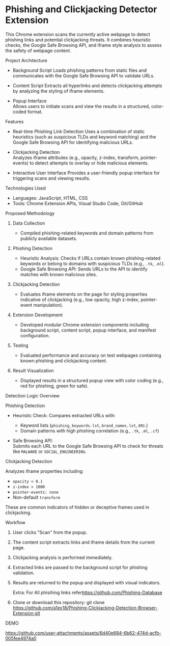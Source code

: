 # Phishing and Clickjacking Detector Extension

This Chrome extension scans the currently active webpage to detect phishing links and potential clickjacking threats. It combines heuristic checks, the Google Safe Browsing API, and iframe style analysis to assess the safety of webpage content.

Project Architecture

- Background Script 
  Loads phishing patterns from static files and communicates with the Google Safe Browsing API to validate URLs.

- Content Script 
  Extracts all hyperlinks and detects clickjacking attempts by analyzing the styling of iframe elements.

- Popup Interface  
  Allows users to initiate scans and view the results in a structured, color-coded format.

Features

- Real-time Phishing Link Detection 
  Uses a combination of static heuristics (such as suspicious TLDs and keyword matching) and the Google Safe Browsing API for identifying malicious URLs.

- Clickjacking Detection  
  Analyzes iframe attributes (e.g., opacity, z-index, transform, pointer-events) to detect attempts to overlay or hide malicious elements.

- Interactive User Interface 
  Provides a user-friendly popup interface for triggering scans and viewing results.

Technologies Used

- Languages: JavaScript, HTML, CSS  
- Tools: Chrome Extension APIs, Visual Studio Code, Git/GitHub

Proposed Methodology

1. Data Collection  
   - Compiled phishing-related keywords and domain patterns from publicly available datasets.

2. Phishing Detection  
   - Heuristic Analysis: Checks if URLs contain known phishing-related keywords or belong to domains with suspicious TLDs (e.g., `.tk`, `.ml`).
   - Google Safe Browsing API: Sends URLs to the API to identify matches with known malicious sites.

3. Clickjacking Detection 
   - Evaluates iframe elements on the page for styling properties indicative of clickjacking (e.g., low opacity, high z-index, pointer-event manipulation).

4. Extension Development 
   - Developed modular Chrome extension components including background script, content script, popup interface, and manifest configuration.

5. Testing
   - Evaluated performance and accuracy on test webpages containing known phishing and clickjacking content.

6. Result Visualization 
   - Displayed results in a structured popup view with color coding (e.g., red for phishing, green for safe).

 Detection Logic Overview

  Phishing Detection

- Heuristic Check: 
  Compares extracted URLs with:
  - Keyword lists (`phishing_keywords.lst`, `brand_names.lst`, etc.)
  - Domain patterns with high phishing correlation (e.g., `.tk`, `.ml`, `.cf`)

- Safe Browsing API:  
  Submits each URL to the Google Safe Browsing API to check for threats like `MALWARE` or `SOCIAL_ENGINEERING`.

Clickjacking Detection

Analyzes iframe properties including:
- `opacity < 0.1`
- `z-index > 1000`
- `pointer-events: none`
- Non-default `transform`

These are common indicators of hidden or deceptive frames used in clickjacking.

Workflow

1. User clicks "Scan" from the popup.
2. The content script extracts links and iframe details from the current page.
3. Clickjacking analysis is performed immediately.
4. Extracted links are passed to the background script for phishing validation.
5. Results are returned to the popup and displayed with visual indicators.

   Extra: For All phisihing links refer<https://github.com/Phishing-Database>

1. Clone or download this repository:
   git clone https://github.com/a1ex18/Phishing-Clickjacking-Detection-Browser-Extension.git
   

DEMO


https://github.com/user-attachments/assets/6d40e684-6b62-474d-acfb-005fee4974a0

